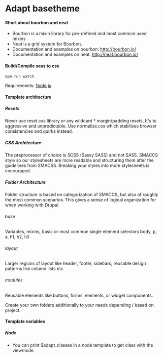 # Adapt basetheme

#### Short about bourbon and neat
- Bourbon is a mixin library for pre-defined and most common used mixins
- Neat is a grid system for Bourbon.
- Documentation and examples on bourbon: http://bourbon.io/
- Documentation and examples on neat: http://neat.bourbon.io/

#### Build/Compile sass to css

```bash
npm run watch
``` 
Requirements: [Node.js](http://nodejs.org/)
  
#### Template architecture

##### Resets
Never use reset.css library or any wildcard * margin/padding resets, It's to aggressive and unpredictable. Use normalize.css which stabilises browser consistencies and quirks instead.

##### CSS Architecture
The preprocessor of choice is SCSS (Sassy SASS) and not SASS. SMACCS style so our stylesheets are more readable and structuring them after the guidelines from SMACSS. Breaking your styles into more stylesheets is encouraged.

##### Folder Architecture
Folder structure is based on categorization of SMACCS, but also of roughly the most common scenarios. This gives a sense of logical organization for when working with Drupal.

###### base
Variables, mixins, basic or most common single element selectors body, p, a, h1, h2, h3
###### layout
Larger regions of layout like header, footer, sidebars, reusable design patterns like column lists etc.
###### modules
Reusable elements like buttons, forms, elements, or widget components.

Create your own folders additionally to your needs depending / based on project.

#### Template variables
##### Node
- You can print $adapt_classes in a node template to get class with the viewmode. 
